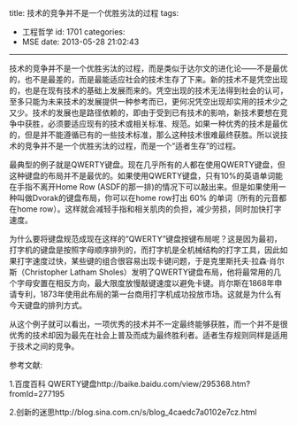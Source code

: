 title: 技术的竞争并不是一个优胜劣汰的过程
tags:
  - 工程哲学
id: 1701
categories:
  - MSE
date: 2013-05-28 21:02:43
---

技术的竞争并不是一个优胜劣汰的过程，而是类似于达尔文的进化论——不是最优的，也不是最差的，而是最能适应社会的技术生存了下来。新的技术不是凭空出现的，也是在现有技术的基础上发展而来的。凭空出现的技术无法得到社会的认可，至多只能为未来技术的发展提供一种参考而已，更何况凭空出现却实用的技术少之又少。技术的发展也是路径依赖的，即由于受到已有技术的影响，新技术要想在竞争中获胜，必须要适应现有的技术或相关标准、规范。如果一种优秀的技术是最优的，但是并不能遵循已有的一些技术标准，那么这种技术很难最终获胜。所以说技术的竞争并不是一个优胜劣汰的过程，而是一个“适者生存”的过程。

最典型的例子就是QWERTY键盘。现在几乎所有的人都在使用QWERTY键盘，但这种键盘的布局并不是最优的。如果使用QWERTY键盘，只有10%的英语单词能在手指不离开Home Row (ASDF的那一排)的情况下可以敲出来。但是如果使用一种叫做Dvorak的键盘布局，你可以在home row打出 60% 的单词（所有的元音都在home row）。这样就会减轻手指和相关肌肉的负担，减少劳损，同时加快打字速度。

为什么要将键盘规范成现在这样的“QWERTY”键盘按键布局呢？这是因为最初，打字机的键盘是按照字母顺序排列的，而打字机是全机械结构的打字工具，因此如果打字速度过快，某些键的组合很容易出现卡键问题，于是克里斯托夫·拉森·肖尔斯（Christopher Latham Sholes）发明了QWERTY键盘布局，他将最常用的几个字母安置在相反方向，最大限度放慢敲键速度以避免卡键。肖尔斯在1868年申请专利，1873年使用此布局的第一台商用打字机成功投放市场。这就是为什么有今天键盘的排列方式。

从这个例子就可以看出，一项优秀的技术并不一定最终能够获胜，而一个并不是很优秀的技术却因为最先在社会上普及而成为最终胜利者。适者生存规则同样是适用于技术之间的竞争。

参考文献:

1.百度百科 QWERTY键盘http://baike.baidu.com/view/295368.htm?fromId=277195

2.创新的迷思http://blog.sina.com.cn/s/blog_4caedc7a0102e7cz.html